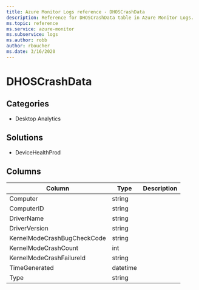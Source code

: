 ```yaml
---
title: Azure Monitor Logs reference - DHOSCrashData
description: Reference for DHOSCrashData table in Azure Monitor Logs.
ms.topic: reference
ms.service: azure-monitor
ms.subservice: logs
ms.author: robb
author: rboucher
ms.date: 3/16/2020
---
```


# DHOSCrashData

 

## Categories

- Desktop Analytics
## Solutions

- DeviceHealthProd




## Columns

|Column|Type|Description|
|---|---|---|
|Computer|string||
|ComputerID|string||
|DriverName|string||
|DriverVersion|string||
|KernelModeCrashBugCheckCode|string||
|KernelModeCrashCount|int||
|KernelModeCrashFailureId|string||
|TimeGenerated|datetime||
|Type|string||
